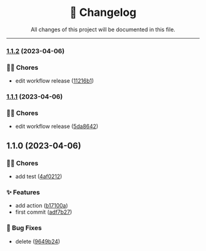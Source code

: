 <div align="center"><h1>📝 Changelog</h1><p>All changes of this project will be documented in this file.</p></div>

---

### [1.1.2](https://github.com/fedeloterstein/release-action/compare/v1.1.1...v1.1.2) (2023-04-06)


### 👨‍💻 Chores

* edit workflow release ([11216b1](https://github.com/fedeloterstein/release-action/commit/11216b17e1a0c394f15935294ccb7075514dd4e6))

### [1.1.1](https://github.com/fedeloterstein/release-action/compare/v1.1.0...v1.1.1) (2023-04-06)


### 👨‍💻 Chores

* edit workflow release ([5da8642](https://github.com/fedeloterstein/release-action/commit/5da86427d95ecd9edc66f7aab40cd03afbddbcda))

## 1.1.0 (2023-04-06)


### 👨‍💻 Chores

* add test ([4af0212](https://github.com/fedeloterstein/release-action/commit/4af021273d33e1b8b6f75fd8c7d19e82ec3a385b))


### ✨ Features

* add action ([b17100a](https://github.com/fedeloterstein/release-action/commit/b17100a0afe4aea8f074715cf88f30a88449bc3d))
* first commit ([adf7b27](https://github.com/fedeloterstein/release-action/commit/adf7b27369ca12be843abe5f293c2c76c918ab7f))


### 🐛 Bug Fixes

* delete ([9649b24](https://github.com/fedeloterstein/release-action/commit/9649b244282d262c14753c3dc026406b23e0e7aa))
